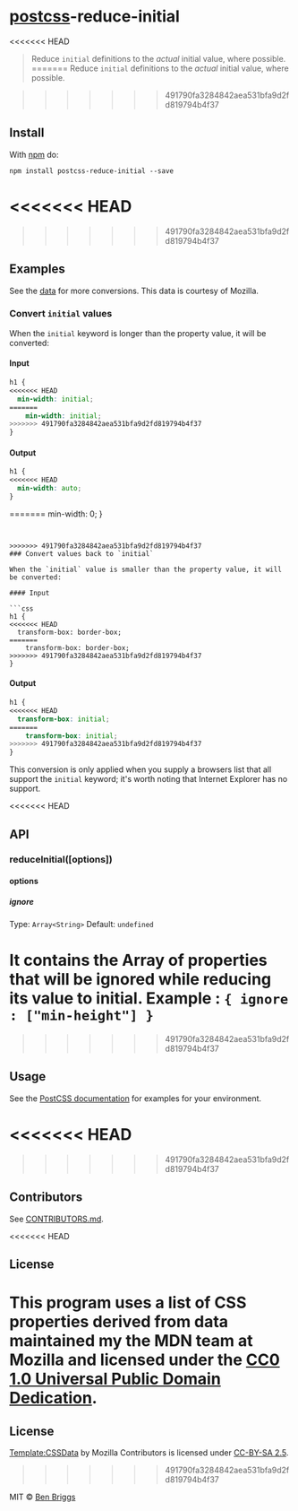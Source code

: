 # [postcss][postcss]-reduce-initial

<<<<<<< HEAD
> Reduce `initial` definitions to the _actual_ initial value, where possible.
=======
> Reduce `initial` definitions to the *actual* initial value, where possible.

>>>>>>> 491790fa3284842aea531bfa9d2fd819794b4f37

## Install

With [npm](https://npmjs.org/package/postcss-reduce-initial) do:

```
npm install postcss-reduce-initial --save
```

<<<<<<< HEAD
=======

>>>>>>> 491790fa3284842aea531bfa9d2fd819794b4f37
## Examples

See the [data](data) for more conversions. This data is courtesy
of Mozilla.

### Convert `initial` values

When the `initial` keyword is longer than the property value, it will
be converted:

#### Input

```css
h1 {
<<<<<<< HEAD
  min-width: initial;
=======
    min-width: initial;
>>>>>>> 491790fa3284842aea531bfa9d2fd819794b4f37
}
```

#### Output

```css
h1 {
<<<<<<< HEAD
  min-width: auto;
}
```

=======
    min-width: 0;
}
```


>>>>>>> 491790fa3284842aea531bfa9d2fd819794b4f37
### Convert values back to `initial`

When the `initial` value is smaller than the property value, it will
be converted:

#### Input

```css
h1 {
<<<<<<< HEAD
  transform-box: border-box;
=======
    transform-box: border-box;
>>>>>>> 491790fa3284842aea531bfa9d2fd819794b4f37
}
```

#### Output

```css
h1 {
<<<<<<< HEAD
  transform-box: initial;
=======
    transform-box: initial;
>>>>>>> 491790fa3284842aea531bfa9d2fd819794b4f37
}
```

This conversion is only applied when you supply a browsers list that all support
the `initial` keyword; it's worth noting that Internet Explorer has no support.

<<<<<<< HEAD
## API

### reduceInitial([options])

#### options

##### ignore

Type: `Array<String>`
Default: `undefined`

It contains the Array of properties that will be ignored while reducing its value to initial.
Example : `{ ignore : ["min-height"] }`
=======
>>>>>>> 491790fa3284842aea531bfa9d2fd819794b4f37

## Usage

See the [PostCSS documentation](https://github.com/postcss/postcss#usage) for
examples for your environment.

<<<<<<< HEAD
=======

>>>>>>> 491790fa3284842aea531bfa9d2fd819794b4f37
## Contributors

See [CONTRIBUTORS.md](https://github.com/cssnano/cssnano/blob/master/CONTRIBUTORS.md).

<<<<<<< HEAD
## License

This program uses a list of CSS properties derived from data maintained my the MDN team at Mozilla and licensed under the [CC0 1.0 Universal Public Domain Dedication](https://creativecommons.org/publicdomain/zero/1.0/).
=======

## License

[Template:CSSData] by Mozilla Contributors is licensed under [CC-BY-SA 2.5].

[Template:CSSData]: https://developer.mozilla.org/en-US/docs/Template:CSSData
[CC-BY-SA 2.5]: http://creativecommons.org/licenses/by-sa/2.5/
>>>>>>> 491790fa3284842aea531bfa9d2fd819794b4f37

MIT © [Ben Briggs](http://beneb.info)

[postcss]: https://github.com/postcss/postcss
